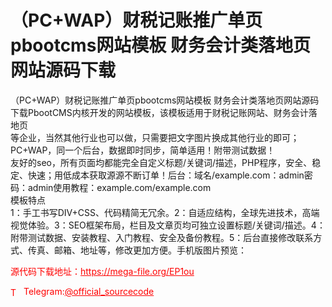 # （PC+WAP）财税记账推广单页pbootcms网站模板 财务会计类落地页网站源码下载

（PC+WAP）财税记账推广单页pbootcms网站模板 财务会计类落地页网站源码下载PbootCMS内核开发的网站模板，该模板适用于财税记账网站、财务会计落地页<br>等企业，当然其他行业也可以做，只需要把文字图片换成其他行业的即可；PC+WAP，同一个后台，数据即时同步，简单适用！附带测试数据！<br>友好的seo，所有页面均都能完全自定义标题/关键词/描述，PHP程序，安全、稳定、快速；用低成本获取源源不断订单！后台：域名/example.com：admin密码：admin使用教程：example.com/example.com<br>模板特点<br>1：手工书写DIV+CSS、代码精简无冗余。2：自适应结构，全球先进技术，高端视觉体验。3：SEO框架布局，栏目及文章页均可独立设置标题/关键词/描述。4：附带测试数据、安装教程、入门教程、安全及备份教程。5：后台直接修改联系方式、传真、邮箱、地址等，修改更加方便。手机版图片预览：<br>


<p style="color: red;">源代码下载地址：<a href="https://mega-file.org/EP1ou" style="color: red;">https://mega-file.org/EP1ou</a></p><p style="color: red;"><img src="https://cdn-icons-png.flaticon.com/512/2111/2111646.png" alt="Telegram Icon" style="width: 16px; vertical-align: middle; margin-right: 5px;">Telegram:<a href="https://t.me/official_sourcecode" style="color: red;">@official_sourcecode</a></p>